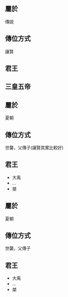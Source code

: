 ## 屬於
傳說

## 傳位方式
讓賢

## 君王
三皇五帝
---


## 屬於
夏朝

## 傳位方式
世襲，父傳子(讓賢其實比較好)

## 君王
 - 大禹
 - ...
 - 桀
 ## 屬於
夏朝

## 傳位方式
世襲，父傳子

## 君王
 - 大禹
 - ...
 - 桀
